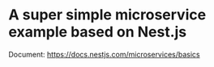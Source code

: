 # A super simple microservice example based on Nest.js


Document: https://docs.nestjs.com/microservices/basics

